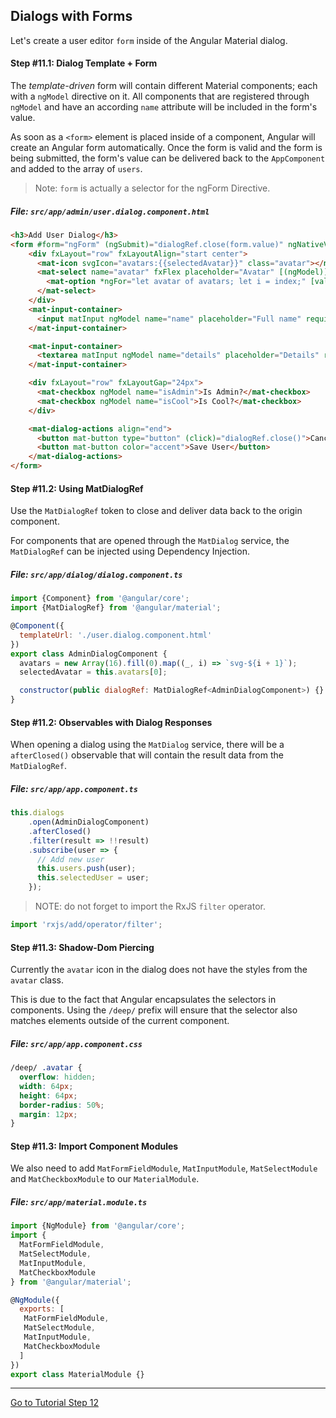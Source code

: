 ## Dialogs with Forms

Let's create a user editor `form` inside of the Angular Material dialog.

#### Step #11.1: Dialog Template + Form

The *template-driven* form will contain different Material components; each with a `ngModel` directive on it. 
All components that are registered through `ngModel` and have an according `name` attribute will be included in the form's value. 

As soon as a `<form>` element is placed inside of a component, Angular will create an Angular form
automatically. Once the form is valid and the form is being submitted, the form's value can be delivered
back to the `AppComponent` and added to the array of `users`.

> Note: `form` is actually a selector for the ngForm Directive. 

##### File: `src/app/admin/user.dialog.component.html`

```html
<h3>Add User Dialog</h3>
<form #form="ngForm" (ngSubmit)="dialogRef.close(form.value)" ngNativeValidate>
    <div fxLayout="row" fxLayoutAlign="start center">
      <mat-icon svgIcon="avatars:{{selectedAvatar}}" class="avatar"></mat-icon>
      <mat-select name="avatar" fxFlex placeholder="Avatar" [(ngModel)]="selectedAvatar">
        <mat-option *ngFor="let avatar of avatars; let i = index;" [value]="avatar">Avatar - {{i + 1}}</mat-option>
      </mat-select>
    </div>
    <mat-input-container>
      <input matInput ngModel name="name" placeholder="Full name" required>
    </mat-input-container>

    <mat-input-container>
      <textarea matInput ngModel name="details" placeholder="Details" rows="15" cols="60" required></textarea>
    </mat-input-container>

    <div fxLayout="row" fxLayoutGap="24px">
      <mat-checkbox ngModel name="isAdmin">Is Admin?</mat-checkbox>
      <mat-checkbox ngModel name="isCool">Is Cool?</mat-checkbox>
    </div>

    <mat-dialog-actions align="end">
      <button mat-button type="button" (click)="dialogRef.close()">Cancel</button>
      <button mat-button color="accent">Save User</button>
    </mat-dialog-actions>
</form>
```


#### Step #11.2: Using MatDialogRef

Use the `MatDialogRef` token to close and deliver data back to the origin component.

For components that are opened through the `MatDialog` service, the `MatDialogRef` can be injected
using Dependency Injection. 

##### File:  `src/app/dialog/dialog.component.ts`

```js
import {Component} from '@angular/core';
import {MatDialogRef} from '@angular/material';

@Component({
  templateUrl: './user.dialog.component.html'
})
export class AdminDialogComponent {
  avatars = new Array(16).fill(0).map((_, i) => `svg-${i + 1}`);
  selectedAvatar = this.avatars[0];

  constructor(public dialogRef: MatDialogRef<AdminDialogComponent>) {}
}
```

#### Step #11.2: Observables with Dialog Responses

When opening a dialog using the `MatDialog` service, there will be a `afterClosed()` observable
that will contain the result data from the `MatDialogRef`.

##### File: `src/app/app.component.ts`

```js
this.dialogs
    .open(AdminDialogComponent)
    .afterClosed()
    .filter(result => !!result)
    .subscribe(user => {
      // Add new user
      this.users.push(user);
      this.selectedUser = user;
    });
```

> NOTE: do not forget to import the RxJS `filter` operator.
```js
import 'rxjs/add/operator/filter';
```

#### Step #11.3: Shadow-Dom Piercing

Currently the `avatar` icon in the dialog does not have the styles from the `avatar` class.

This is due to the fact that Angular encapsulates the selectors in components. Using the `/deep/` 
prefix will ensure that the selector also matches elements outside of the current component.

##### File: `src/app/app.component.css`

```css
/deep/ .avatar {
  overflow: hidden;
  width: 64px;
  height: 64px;
  border-radius: 50%;
  margin: 12px;
}
```

#### Step #11.3: Import Component Modules

We also need to add `MatFormFieldModule`, `MatInputModule`, `MatSelectModule` and `MatCheckboxModule` to our `MaterialModule`.

##### File: `src/app/material.module.ts`

```js
import {NgModule} from '@angular/core';
import {
  MatFormFieldModule,
  MatSelectModule,
  MatInputModule,
  MatCheckboxModule
} from '@angular/material';

@NgModule({
  exports: [
   MatFormFieldModule,
   MatSelectModule,
   MatInputModule,
   MatCheckboxModule
  ]
})
export class MaterialModule {}
```

---

[Go to Tutorial Step 12](STEP_12.md)

